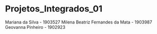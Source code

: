 # Projetos_Integrados_01
Mariana da Silva - 1903527 
Milena Beatriz Fernandes da Mata - 1903987 
Geovanna Pinheiro - 1902923 
